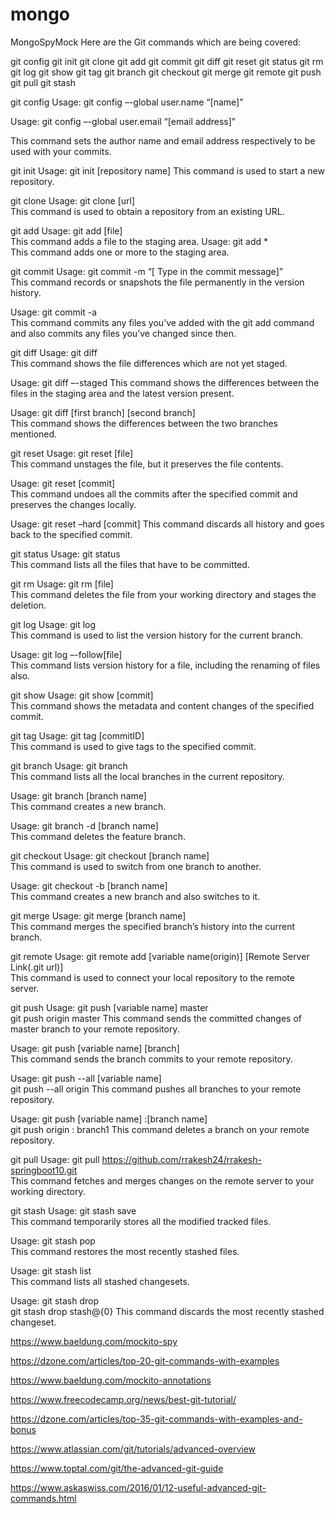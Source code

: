 # mongo
MongoSpyMock
Here are the Git commands which are being covered:

git config
git init
git clone
git add
git commit
git diff
git reset
git status
git rm
git log
git show
git tag
git branch
git checkout
git merge
git remote
git push
git pull
git stash

git config
Usage: 
git config –-global user.name “[name]”  

Usage: 
git config –-global user.email “[email address]”  

This command sets the author name and email address respectively to be used with your commits.

git init
Usage: 
git init [repository name]
This command is used to start a new repository.


git clone
Usage: 
git clone [url]  
This command is used to obtain a repository from an existing URL.

git add
Usage: 
git add [file]  
This command adds a file to the staging area.
Usage: 
git add *  
This command adds one or more to the staging area.

git commit
Usage: 
git commit -m “[ Type in the commit message]”  
This command records or snapshots the file permanently in the version history.


Usage: 
git commit -a  
This command commits any files you’ve added with the git add command and also commits any files you’ve changed since then.


git diff
Usage: 
git diff  
This command shows the file differences which are not yet staged.



Usage: 
git diff –-staged 
This command shows the differences between the files in the staging area and the latest version present.

Usage: 
git diff [first branch] [second branch]  
This command shows the differences between the two branches mentioned.

git reset
Usage: 
git reset [file]  
This command unstages the file, but it preserves the file contents.


Usage: 
git reset [commit]  
This command undoes all the commits after the specified commit and preserves the changes locally.

Usage: 
git reset –hard [commit]  This command discards all history and goes back to the specified commit.

git status
Usage: 
git status  
This command lists all the files that have to be committed.

git rm
Usage: git rm [file]  
This command deletes the file from your working directory and stages the deletion.

git log
Usage: 
git log  
This command is used to list the version history for the current branch.

Usage: 
git log –-follow[file]  
This command lists version history for a file, including the renaming of files also.

git show
Usage: 
git show [commit]  
This command shows the metadata and content changes of the specified commit.


git tag
Usage: 
git tag [commitID]  
This command is used to give tags to the specified commit.

git branch
Usage: 
git branch  
This command lists all the local branches in the current repository.

Usage: 
git branch [branch name]  
This command creates a new branch.

Usage: 
git branch -d [branch name]  
This command deletes the feature branch.

git checkout
Usage: 
git checkout [branch name]  
This command is used to switch from one branch to another.

Usage: 
git checkout -b [branch name]  
This command creates a new branch and also switches to it.

git merge
Usage: 
git merge [branch name]  
This command merges the specified branch’s history into the current branch.

git remote
Usage: 
git remote add [variable name(origin)] [Remote Server Link(.git url)]  
This command is used to connect your local repository to the remote server.

git push
Usage: 
git push [variable name] master  
git push origin master
This command sends the committed changes of master branch to your remote repository.

Usage: 
git push [variable name] [branch]  
This command sends the branch commits to your remote repository.

Usage: 
git push --all [variable name]  
git push --all origin
This command pushes all branches to your remote repository.


Usage: 
git push [variable name] :[branch name]  
git push origin : branch1
This command deletes a branch on your remote repository.

git pull
Usage: 
git pull https://github.com/rrakesh24/rrakesh-springboot10.git  
This command fetches and merges changes on the remote server to your working directory.

git stash
Usage: 
git stash save  
This command temporarily stores all the modified tracked files.

Usage: 
git stash pop  
This command restores the most recently stashed files.

Usage: 
git stash list  
This command lists all stashed changesets.


Usage: 
git stash drop  
git stash drop stash@{0}
This command discards the most recently stashed changeset.

https://www.baeldung.com/mockito-spy

https://dzone.com/articles/top-20-git-commands-with-examples

https://www.baeldung.com/mockito-annotations

https://www.freecodecamp.org/news/best-git-tutorial/

https://dzone.com/articles/top-35-git-commands-with-examples-and-bonus

https://www.atlassian.com/git/tutorials/advanced-overview

https://www.toptal.com/git/the-advanced-git-guide

https://www.askaswiss.com/2016/01/12-useful-advanced-git-commands.html











